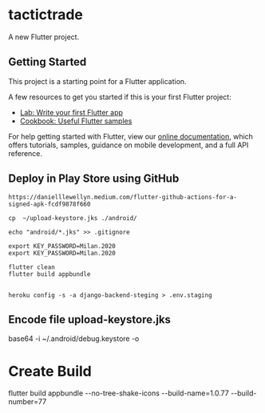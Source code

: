 # tactictrade

A new Flutter project.

## Getting Started

This project is a starting point for a Flutter application.

A few resources to get you started if this is your first Flutter project:

- [Lab: Write your first Flutter app](https://flutter.dev/docs/get-started/codelab)
- [Cookbook: Useful Flutter samples](https://flutter.dev/docs/cookbook)

For help getting started with Flutter, view our
[online documentation](https://flutter.dev/docs), which offers tutorials,
samples, guidance on mobile development, and a full API reference.


## Deploy in Play Store using GitHub

    https://danielllewellyn.medium.com/flutter-github-actions-for-a-signed-apk-fcdf9878f660

    cp  ~/upload-keystore.jks ./android/

    echo "android/*.jks" >> .gitignore

    export KEY_PASSWORD=Milan.2020
    export KEY_PASSWORD=Milan.2020

    flutter clean
    flutter build appbundle


    heroku config -s -a django-backend-steging > .env.staging

## Encode file upload-keystore.jks

base64 -i ~/.android/debug.keystore -o <outfile>


# Create Build 

flutter build appbundle --no-tree-shake-icons --build-name=1.0.77 --build-number=77
